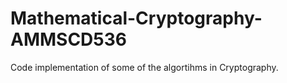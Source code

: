 # Mathematical-Cryptography-AMMSCD536
Code implementation of some of the algortihms in Cryptography.
